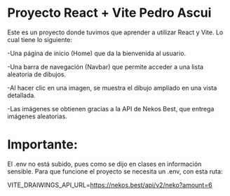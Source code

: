 
# Proyecto React + Vite Pedro Ascui

Este es un proyecto donde tuvimos que aprender a utilizar React y Vite. Lo cual tiene lo siguiente:

-Una página de inicio (Home) que da la bienvenida al usuario.

-Una barra de navegación (Navbar) que permite acceder a una lista aleatoria de dibujos.

-Al hacer clic en una imagen, se muestra el dibujo ampliado en una vista detallada.

-Las imágenes se obtienen gracias a la API de Nekos Best, que entrega imágenes aleatorias.

# Importante:

El .env no está subido, pues como se dijo en clases en información sensible. Para que funcione el proyecto se necesita un .env, con esta ruta:

VITE_DRAIWINGS_API_URL=https://nekos.best/api/v2/neko?amount=6






